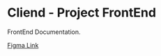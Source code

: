 # Cliend - Project FrontEnd

FrontEnd Documentation.

[Figma Link](https://www.figma.com/file/myMviOrW4AGPgmi1sBHHAl/OpenVault?type=design&mode=design&t=kmpn3zRQhqbUfJZl-1)
